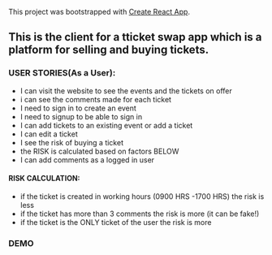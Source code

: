 This project was bootstrapped with [Create React App](https://github.com/facebook/create-react-app).

## This is the client for a tticket swap app which is a platform for selling and buying tickets. 

### USER STORIES(As a User):
- I can visit the website to see the events and the tickets on offer
- i can see the comments made for each ticket
- I need to sign in to create an event
- I need to signup to be able to sign in
- I can add tickets to an existing event or add a ticket
- I can edit a ticket 
- I see the risk of buying a ticket
- the RISK is calculated based on factors BELOW
- I can add comments as a logged in user

#### RISK CALCULATION:
- if the ticket is created in working hours (0900 HRS -1700 HRS) the risk is less
- if the ticket has more than 3 comments the risk is more (it can be fake!)
- if the ticket is the ONLY ticket of the user the risk is more

### DEMO
[]()


